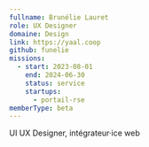 ```yaml
---
fullname: Brunélie Lauret
role: UX Designer
domaine: Design
link: https://yaal.coop
github: funelie
missions:
  - start: 2023-08-01
    end: 2024-06-30
    status: service
    startups:
      - portail-rse
memberType: beta
---
```

UI UX Designer, intégrateur·ice web